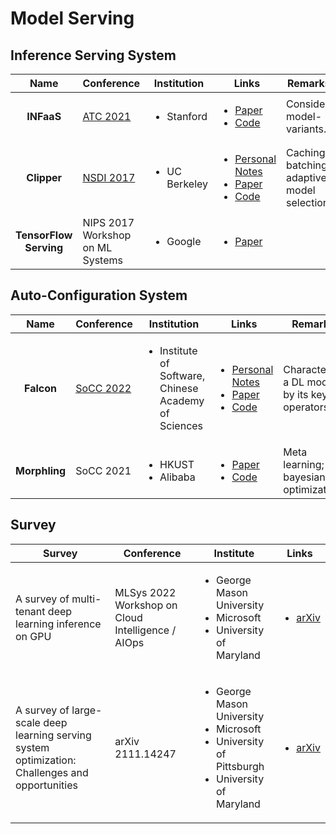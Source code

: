 # Model Serving

## Inference Serving System

|          Name          | Conference                               | Institution                   | Links                                                                                                                                                                                                                                                             | Remarks                                      |
| :--------------------: | ---------------------------------------- | ----------------------------- | ----------------------------------------------------------------------------------------------------------------------------------------------------------------------------------------------------------------------------------------------------------------- | -------------------------------------------- |
|       **INFaaS**       | [ATC 2021](../../Conference/ATC-2021/)   | <ul><li>Stanford</li></ul>    | <ul><li><a href="https://www.usenix.org/conference/atc21/presentation/romero">Paper</a></li><li><a href="https://github.com/stanford-mast/INFaaS">Code</a></li></ul>                                                                                              | Consider model-variants.                     |
|       **Clipper**      | [NSDI 2017](../../Conference/NSDI-2017/) | <ul><li>UC Berkeley</li></ul> | <ul><li><a href="../../Conference/NSDI-2017/clipper.md">Personal Notes</a></li><li><a href="https://www.usenix.org/conference/nsdi17/technical-sessions/presentation/crankshaw">Paper</a></li><li><a href="https://github.com/ucbrise/clipper">Code</a></li></ul> | Caching, batching, adaptive model selection. |
| **TensorFlow Serving** | NIPS 2017 Workshop on ML Systems         | <ul><li>Google</li></ul>      | <ul><li><a href="https://arxiv.org/abs/1712.06139">Paper</a></li></ul>                                                                                                                                                                                            |                                              |

## Auto-Configuration System

|      Name     | Conference                                             | Institution                                                          | Links                                                                                                                                                                                                                                                                                                                                  | Remarks                                       |
| :-----------: | ------------------------------------------------------ | -------------------------------------------------------------------- | -------------------------------------------------------------------------------------------------------------------------------------------------------------------------------------------------------------------------------------------------------------------------------------------------------------------------------------- | --------------------------------------------- |
|   **Falcon**  | [SoCC 2022](../../reading-notes/conference/socc-2022/) | <ul><li>Institute of Software, Chinese Academy of Sciences</li></ul> | <ul><li><a href="../../reading-notes/conference/socc-2022/serving-unseen-deep-learning-model-with-near-optimal-configurations-a-fast-adaptive-search-approach.md">Personal Notes</a></li><li><a href="https://dl.acm.org/doi/10.1145/3542929.3563485">Paper</a></li><li><a href="https://github.com/dos-lab/Falcon">Code</a></li></ul> | Characterize a DL model by its key operators. |
| **Morphling** | SoCC 2021                                              | <ul><li>HKUST</li><li>Alibaba</li></ul>                              | <ul><li><a href="https://dl.acm.org/doi/10.1145/3472883.3486987">Paper</a></li><li><a href="https://github.com/kubedl-io/morphling">Code</a></li></ul>                                                                                                                                                                                 | Meta learning; bayesian optimization.         |

## Survey

| Survey                                                                                          | Conference                                        | Institute                                                                                                                   | Links                                                                  |
| ----------------------------------------------------------------------------------------------- | ------------------------------------------------- | --------------------------------------------------------------------------------------------------------------------------- | ---------------------------------------------------------------------- |
| A survey of multi-tenant deep learning inference on GPU                                         | MLSys 2022 Workshop on Cloud Intelligence / AIOps | <ul><li>George Mason University</li><li>Microsoft</li><li>University of Maryland</li></ul>                                  | <ul><li><a href="https://arxiv.org/abs/2203.09040">arXiv</a></li></ul> |
| A survey of large-scale deep learning serving system optimization: Challenges and opportunities | arXiv 2111.14247                                  | <ul><li>George Mason University</li><li>Microsoft</li><li>University of Pittsburgh</li><li>University of Maryland</li></ul> | <ul><li><a href="https://arxiv.org/abs/2111.14247">arXiv</a></li></ul> |
